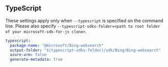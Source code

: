 ## TypeScript

These settings apply only when `--typescript` is specified on the command line.
Please also specify `--typescript-sdks-folder=<path to root folder of your microsoft-sdk-for-js clone>`.

``` yaml $(typescript)
typescript:
  package-name: "@microsoft/Bing-websearch"
  output-folder: "$(typescript-sdks-folder)/sdk/Bing/Bing-websearch"
  azure-arm: false
  generate-metadata: true
```
